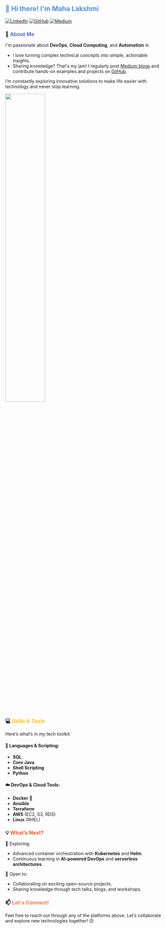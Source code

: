 
## <span style="color: #4A90E2;">👋 Hi there! I'm Maha Lakshmi</span>




[![LinkedIn](https://img.shields.io/badge/LinkedIn-0A66C2?style=for-the-badge&logo=linkedin&logoColor=white)](https://www.linkedin.com/in/kanaka-maha-lakshmi-mungara)
[![GitHub](https://img.shields.io/badge/GitHub-181717?style=for-the-badge&logo=github&logoColor=white)](https://github.com/lakshmimungara)
[![Medium](https://img.shields.io/badge/Medium-000000?style=for-the-badge&logo=medium&logoColor=white)](https://mahalakshmi2997.medium.com/)



### 🚀 <span style="color: #5C6BC0;">About Me</span>

I'm passionate about **DevOps**, **Cloud Computing**, and **Automation** 🌐. 

- I love turning complex technical concepts into simple, actionable insights.
- Sharing knowledge? That's my jam! I regularly post [Medium blogs](https://mahalakshmi2997.medium.com/) and contribute hands-on examples and projects on [GitHub](https://github.com/lakshmimungara).

I’m constantly exploring innovative solutions to make life easier with technology and never stop learning. 



<img src="https://img.freepik.com/free-vector/hand-drawn-flat-design-devops-illustration_52683-84603.jpg" style="width: 50%; max-width: 800px;">

### 💻 <span style="color: #FFC107;">Skills & Tools</span>  

Here’s what’s in my tech toolkit:

#### 🔧 **Languages & Scripting**:
- **SQL**  
- **Core Java**  
- **Shell Scripting**  
- **Python**   

#### ☁️ **DevOps & Cloud Tools**:
- **Docker** 🐳   
- **Ansible**  
- **Terraform**  
- **AWS** (EC2, S3, RDS)  
- **Linux** (RHEL)

### 💡 <span style="color: #F4511E;">What’s Next?</span>

🔭 Exploring:  
- Advanced container orchestration with **Kubernetes** and **Helm**.  
- Continuous learning in **AI-powered DevOps** and **serverless architectures**.

🤝 Open to:  
- Collaborating on exciting open-source projects.  
- Sharing knowledge through tech talks, blogs, and workshops.

### 📫 <span style="color: #FF7043;">Let's Connect!</span>

Feel free to reach out through any of the platforms above. Let’s collaborate and explore new technologies together! 😊
